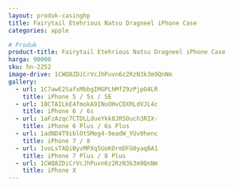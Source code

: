 ```yaml
---
layout: produk-casinghp
title: Fairytail Etehrious Natsu Dragneel iPhone Case
categories: apple

# Produk
product-title: Fairytail Etehrious Natsu Dragneel iPhone Case
harga: 90000
sku: hn-2252
image-drive: 1CWQ8ZDiCrVcJhPuvn6z2RzN3k3m9QnNm
gallery:
  - url: 1C7awE2SafxMbbgIMGPLhMfZ9zPjpO4LR
    title: iPhone 5 / 5s / SE
  - url: 18CTAILkE4fmokA9INuOHvCDXRLdVJL4c
    title: iPhone 6 / 6s
  - url: 1aFzAzqc7CTDLLdueYkk8JRSOuch3RIX-
    title: iPhone 6 Plus / 6s Plus
  - url: 1adND4T9iblOtSMeg4-9eadW_YUv0henc
    title: iPhone 7 / 8
  - url: 1voLsTAQiByvMPXq5UoKOrmDFG0yaqBA1
    title: iPhone 7 Plus / 8 Plus
  - url: 1CWQ8ZDiCrVcJhPuvn6z2RzN3k3m9QnNm
    title: iPhone X
---
```

